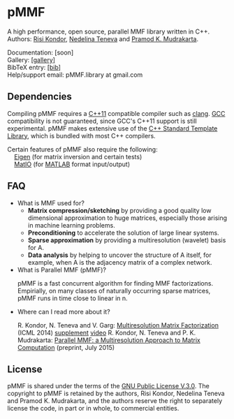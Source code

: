  

# pMMF

A high performance, open source, parallel MMF library written in C++.<br>
Authors:  [Risi Kondor](http://people.cs.uchicago.edu/~risi/), [Nedelina Teneva](http://people.cs.uchicago.edu/~nteneva/) and [Pramod K. Mudrakarta](https://www.cs.uchicago.edu/directory/pramod-kaushik-mudrakarta).

Documentation: [soon]<br>
Gallery: [[gallery]](http://people.cs.uchicago.edu/~risi/MMF/gallery.html)<br>
BibTeX entry: [[bib]](http://people.cs.uchicago.edu/~risi/MMF/pMMF.bib)<br>
Help/support email: pMMF.library at gmail.com<br>

## Dependencies

Compiling pMMF requires a [C++11](https://en.wikipedia.org/wiki/C%2B%2B11) compatible compiler such as [clang](http://clang.llvm.org). [GCC](https://gcc.gnu.org) compatibility is not guaranteed, since GCC's C++11 support is still experimental. pMMF makes extensive use of the [C++ Standard Template Library](https://en.wikipedia.org/wiki/Standard_Template_Library), which is bundled with most C++ compilers. 

Certain features of pMMF also require the following:<br>
&nbsp;&nbsp;&nbsp; [Eigen](http://eigen.tuxfamily.org) (for matrix inversion and certain tests)<br>
&nbsp;&nbsp;&nbsp; [MatIO](http://sourceforge.net/projects/matio/) (for [MATLAB](http://www.mathworks.com/products/matlab/) format input/output)<br>

## FAQ



<ul>
<li>What is MMF used for?
<ul>
<li><b>Matrix compression/sketching</b> by providing a good quality low dimensional approximation to huge matrices, especially those arising in machine learning problems.</li>
<li><b>Preconditioning</b> to accelerate the solution of large linear systems.</li>
<li><b>Sparse approximation</b> by providing a multiresolution (wavelet) basis for A.</li>
<li><b>Data analysis</b> by helping to uncover the structure of A itself, for example, when A is the adjacency matrix of a complex network.</li>
</ul>

<li>What is Parallel MMF (pMMF)?

pMMF is a fast concurrent algorithm for finding MMF factorizations. Empirially, on many classes of naturally occurring sparse matrices, pMMF runs in time close to linear in n.
</li>

<li>Where can I read more about it?

R. Kondor, N. Teneva and V. Garg: [Multiresolution Matrix Factorization](http://people.cs.uchicago.edu/~risi/papers/KondorTenevaGargICML2014.pdf) (ICML 2014) [supplement](http://people.cs.uchicago.edu/~risi/papers/KondorTenevaGargICML2014.supplement.pdf) [video](http://techtalks.tv/talks/multiresolution-matrix-factorization/61063/)
R. Kondor, N. Teneva and P. K. Mudrakarta: [Parallel MMF: a Multiresolution Approach to Matrix Computation](http://arxiv.org/abs/1507.04396) (preprint, July 2015)
</li>
</ul>


## License 

pMMF is shared under the terms of the [GNU Public License V.3.0](http://www.gnu.org/licenses/gpl-3.0.en.html). The copyright to pMMF is retained by the authors, Risi Kondor, Nedelina Teneva and Pramod K. Mudrakarta, and the authors reserve the right to separately license the code, in part or in whole, to commercial entities. 

